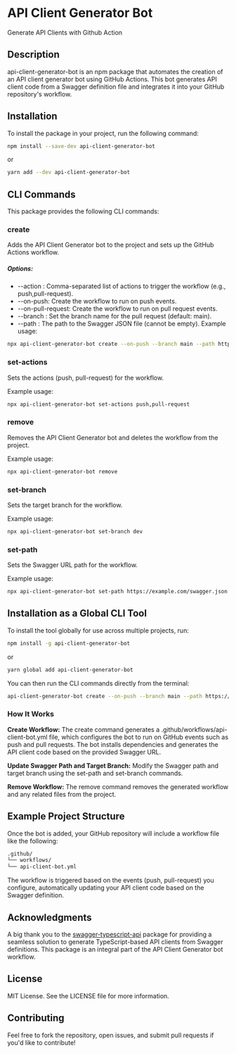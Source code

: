 # API Client Generator Bot

Generate API Clients with Github Action

## Description

api-client-generator-bot is an npm package that automates the creation of an API client generator bot using GitHub Actions. This bot generates API client code from a Swagger definition file and integrates it into your GitHub repository's workflow.

## Installation

To install the package in your project, run the following command:

```bash
npm install --save-dev api-client-generator-bot
```

or

```bash
yarn add --dev api-client-generator-bot
```

## CLI Commands

This package provides the following CLI commands:

### create

Adds the API Client Generator bot to the project and sets up the GitHub Actions workflow.

##### Options:

- --action <actions>: Comma-separated list of actions to trigger the workflow (e.g., push,pull-request).
- --on-push: Create the workflow to run on push events.
- --on-pull-request: Create the workflow to run on pull request events.
- --branch <branch>: Set the branch name for the pull request (default: main).
- --path <swagger-url>: The path to the Swagger JSON file (cannot be empty).
  Example usage:

```bash
npx api-client-generator-bot create --on-push --branch main --path https://example.com/swagger.json
```

### set-actions <action>

Sets the actions (push, pull-request) for the workflow.

Example usage:

```bash
npx api-client-generator-bot set-actions push,pull-request
```

### remove

Removes the API Client Generator bot and deletes the workflow from the project.

Example usage:

```bash
npx api-client-generator-bot remove
```

### set-branch <branch>

Sets the target branch for the workflow.

Example usage:

```bash
npx api-client-generator-bot set-branch dev
```

### set-path <swagger-url>

Sets the Swagger URL path for the workflow.

Example usage:

```bash
npx api-client-generator-bot set-path https://example.com/swagger.json
```

## Installation as a Global CLI Tool

To install the tool globally for use across multiple projects, run:

```bash
npm install -g api-client-generator-bot
```

or

```bash
yarn global add api-client-generator-bot
```

You can then run the CLI commands directly from the terminal:

```bash
api-client-generator-bot create --on-push --branch main --path https://example.com/swagger.json
```

### How It Works

**Create Workflow:** The create command generates a .github/workflows/api-client-bot.yml file, which configures the bot to run on GitHub events such as push and pull requests. The bot installs dependencies and generates the API client code based on the provided Swagger URL.

**Update Swagger Path and Target Branch:** Modify the Swagger path and target branch using the set-path and set-branch commands.

**Remove Workflow:** The remove command removes the generated workflow and any related files from the project.

## Example Project Structure

Once the bot is added, your GitHub repository will include a workflow file like the following:

```markdown
.github/
└── workflows/
└── api-client-bot.yml
```

The workflow is triggered based on the events (push, pull-request) you configure, automatically updating your API client code based on the Swagger definition.

## Acknowledgments

A big thank you to the [swagger-typescript-api](https://www.npmjs.com/package/swagger-typescript-api) package for providing a seamless solution to generate TypeScript-based API clients from Swagger definitions. This package is an integral part of the API Client Generator bot workflow.

## License

MIT License. See the LICENSE file for more information.

## Contributing

Feel free to fork the repository, open issues, and submit pull requests if you'd like to contribute!
